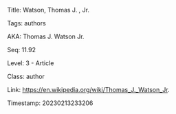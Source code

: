 Title:  Watson, Thomas J. , Jr.

Tags:   authors

AKA:    Thomas J. Watson Jr.

Seq:    11.92

Level:  3 - Article

Class:  author

Link:   https://en.wikipedia.org/wiki/Thomas_J._Watson_Jr.

Timestamp: 20230213233206

